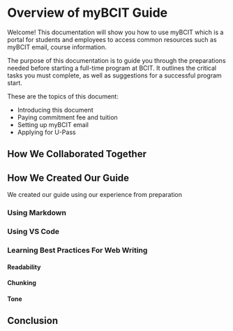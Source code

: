 # Overview of myBCIT Guide
Welcome! This documentation will show you how to use myBCIT which is a portal for students and employees to access common resources such as myBCIT email, course information.


The purpose of this documentation is to guide you through the preparations needed before starting a full-time program at BCIT. It outlines the critical tasks you must complete, as well as suggestions for a successful program start.

These are the topics of this document:

- Introducing this document
- Paying commitment fee and tuition
- Setting up myBCIT email
- Applying for U-Pass


## How We Collaborated Together
## How We Created Our Guide
We created our guide using our experience from preparation 


### Using Markdown
### Using VS Code

### Learning Best Practices For Web Writing
#### Readability
#### Chunking
#### Tone
## Conclusion